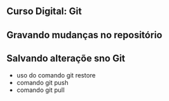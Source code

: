 ## Curso Digital: Git

## Gravando mudanças no repositório

## Salvando alteraçõe sno Git

* uso do comando git restore
* comando git push
* comando git pull
